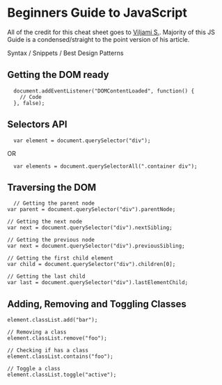 Beginners Guide to JavaScript
=============================

All of the credit for this cheat sheet goes to <a href="http://blog.adtile.me/authors/viljami/">Viljami S.</a>. Majority of this JS Guide is a condensed/straight to the point version of his article.

Syntax / Snippets / Best Design Patterns



Getting the DOM ready
---------------------

```
  document.addEventListener("DOMContentLoaded", function() {
    // Code
  }, false);
```

Selectors API
---------------------

```
  var element = document.querySelector("div");
```

OR

```
  var elements = document.querySelectorAll(".container div");
```

Traversing the DOM
---------------------

```
  // Getting the parent node
var parent = document.querySelector("div").parentNode;

// Getting the next node
var next = document.querySelector("div").nextSibling;

// Getting the previous node
var next = document.querySelector("div").previousSibling;

// Getting the first child element
var child = document.querySelector("div").children[0];

// Getting the last child
var last = document.querySelector("div").lastElementChild;
```

Adding, Removing and Toggling Classes
---------------------

```
element.classList.add("bar");

// Removing a class
element.classList.remove("foo");

// Checking if has a class
element.classList.contains("foo");

// Toggle a class
element.classList.toggle("active");
```
